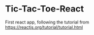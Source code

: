 # Tic-Tac-Toe-React
First react app, following the tutorial from https://reactjs.org/tutorial/tutorial.html
